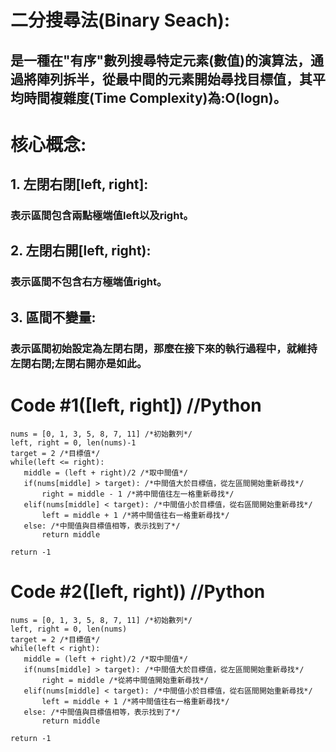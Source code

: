 # 二分搜尋法(Binary Seach):
## 是一種在"有序"數列搜尋特定元素(數值)的演算法，通過將陣列拆半，從最中間的元素開始尋找目標值，其平均時間複雜度(Time Complexity)為:O(logn)。
# 核心概念:
## 1. 左閉右閉[left, right]:
### 表示區間包含兩點極端值left以及right。
## 2. 左閉右開[left, right):
### 表示區間不包含右方極端值right。
## 3. 區間不變量:
### 表示區間初始設定為左閉右閉，那麼在接下來的執行過程中，就維持左閉右閉;左閉右開亦是如此。
# Code #1([left, right]) //Python
    nums = [0, 1, 3, 5, 8, 7, 11] /*初始數列*/
    left, right = 0, len(nums)-1
    target = 2 /*目標值*/
    while(left <= right):
       middle = (left + right)/2 /*取中間值*/
       if(nums[middle] > target): /*中間值大於目標值，從左區間開始重新尋找*/
           right = middle - 1 /*將中間值往左一格重新尋找*/
       elif(nums[middle] < target): /*中間值小於目標值，從右區間開始重新尋找*/
           left = middle + 1 /*將中間值往右一格重新尋找*/
       else: /*中間值與目標值相等，表示找到了*/
           return middle

    return -1



# Code #2([left, right)) //Python
    nums = [0, 1, 3, 5, 8, 7, 11] /*初始數列*/
    left, right = 0, len(nums)
    target = 2 /*目標值*/
    while(left < right):
       middle = (left + right)/2 /*取中間值*/
       if(nums[middle] > target): /*中間值大於目標值，從左區間開始重新尋找*/
           right = middle /*從將中間值開始重新尋找*/
       elif(nums[middle] < target): /*中間值小於目標值，從右區間開始重新尋找*/
           left = middle + 1 /*將中間值往右一格重新尋找*/
       else: /*中間值與目標值相等，表示找到了*/
           return middle

    return -1


